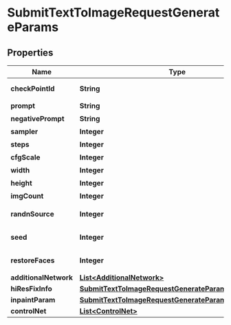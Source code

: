 

# SubmitTextToImageRequestGenerateParams


## Properties

| Name | Type | Description | Notes |
|------------ | ------------- | ------------- | -------------|
|**checkPointId** | **String** | 底模 modelVersionUUID |  [optional] |
|**prompt** | **String** | 正向提示词，文本 |  [optional] |
|**negativePrompt** | **String** | 负向提示词，文本 |  [optional] |
|**sampler** | **Integer** | 采样方法 |  [optional] |
|**steps** | **Integer** | 采样步数 |  [optional] |
|**cfgScale** | **Integer** | 提示词引导系数 |  [optional] |
|**width** | **Integer** | 图片宽度 |  [optional] |
|**height** | **Integer** | 图片高度 |  [optional] |
|**imgCount** | **Integer** | 图片数量 |  [optional] |
|**randnSource** | **Integer** | 随机种子生成器 0 cpu，1 Gpu |  [optional] |
|**seed** | **Integer** | 随机种子值，-1表示随机 |  [optional] |
|**restoreFaces** | **Integer** | 面部修复，0关闭，1开启 |  [optional] |
|**additionalNetwork** | [**List&lt;AdditionalNetwork&gt;**](AdditionalNetwork.md) |  |  [optional] |
|**hiResFixInfo** | [**SubmitTextToImageRequestGenerateParamsHiResFixInfo**](SubmitTextToImageRequestGenerateParamsHiResFixInfo.md) |  |  [optional] |
|**inpaintParam** | [**SubmitTextToImageRequestGenerateParamsInpaintParam**](SubmitTextToImageRequestGenerateParamsInpaintParam.md) |  |  [optional] |
|**controlNet** | [**List&lt;ControlNet&gt;**](ControlNet.md) |  |  [optional] |



